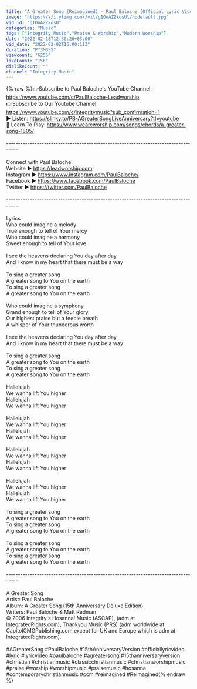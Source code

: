 ```yaml
---
title: "A Greater Song (Reimagined) - Paul Baloche [Official Lyric Video]"
image: "https:\/\/i.ytimg.com\/vi\/g1OoAZZkosU\/hqdefault.jpg"
vid_id: "g1OoAZZkosU"
categories: "Music"
tags: ["Integrity Music","Praise & Worship","Modern Worship"]
date: "2022-02-18T12:36:26+03:00"
vid_date: "2022-02-02T16:00:11Z"
duration: "PT3M35S"
viewcount: "6255"
likeCount: "156"
dislikeCount: ""
channel: "Integrity Music"
---
```

{% raw %}👉Subscribe to Paul Baloche's YouTube Channel: <a rel="nofollow" target="blank" href="https://www.youtube.com/c/PaulBaloche-Leadworship">https://www.youtube.com/c/PaulBaloche-Leadworship</a> <br />👉Subscribe to Our Youtube Channel: <a rel="nofollow" target="blank" href="https://www.youtube.com/c/integritymusic?sub_confirmation=1">https://www.youtube.com/c/integritymusic?sub_confirmation=1</a> <br /> ‎▶ Listen: <a rel="nofollow" target="blank" href="https://slinky.to/PB-AGreaterSongLiveAnniversary?tl=youtube">https://slinky.to/PB-AGreaterSongLiveAnniversary?tl=youtube</a><br />🎼 Learn To Play: <a rel="nofollow" target="blank" href="https://www.weareworship.com/songs/chords/a-greater-song-1805/">https://www.weareworship.com/songs/chords/a-greater-song-1805/</a> <br /><br />----------------------------------------­----------------------------------------­---<br /><br />Connect with Paul Baloche: <br />Website ► <a rel="nofollow" target="blank" href="https://leadworship.com">https://leadworship.com</a><br />Instagram ► <a rel="nofollow" target="blank" href="https://www.instagram.com/PaulBaloche/">https://www.instagram.com/PaulBaloche/</a> <br />Facebook ► <a rel="nofollow" target="blank" href="https://www.facebook.com/PaulBaloche">https://www.facebook.com/PaulBaloche</a><br />Twitter ► <a rel="nofollow" target="blank" href="https://twitter.com/PaulBaloche">https://twitter.com/PaulBaloche</a> <br /><br />----------------------------------------­----------------------------------------­---<br /><br />Lyrics <br />Who could imagine a melody<br />True enough to tell of Your mercy<br />Who could imagine a harmony<br />Sweet enough to tell of Your love<br /><br />I see the heavens declaring You day after day<br />And I know in my heart that there must be a way<br /><br />To sing a greater song<br />A greater song to You on the earth<br />To sing a greater song<br />A greater song to You on the earth<br /><br />Who could imagine a symphony<br />Grand enough to tell of Your glory<br />Our highest praise but a feeble breath<br />A whisper of Your thunderous worth<br /><br />I see the heavens declaring You day after day<br />And I know in my heart that there must be a way<br /><br />To sing a greater song<br />A greater song to You on the earth<br />To sing a greater song<br />A greater song to You on the earth<br /><br />Hallelujah<br />We wanna lift You higher<br />Hallelujah<br />We wanna lift You higher<br /><br />Hallelujah<br />We wanna lift You higher<br />Hallelujah<br />We wanna lift You higher<br /><br />Hallelujah<br />We wanna lift You higher<br />Hallelujah<br />We wanna lift You higher<br /><br />Hallelujah<br />We wanna lift You higher<br />Hallelujah<br />We wanna lift You higher<br /><br />To sing a greater song<br />A greater song to You on the earth<br />To sing a greater song<br />A greater song to You on the earth<br /><br />To sing a greater song<br />A greater song to You on the earth<br />To sing a greater song<br />A greater song to You on the earth<br /><br />----------------------------------------­----------------------------------------­---<br /><br />A Greater Song <br />Artist: Paul Baloche<br />Album: A Greater Song (15th Anniversary Deluxe Edition)<br />Writers: Paul Baloche &amp; Matt Redman<br />© 2006 Integrity's Hosanna! Music (ASCAP), (adm at IntegratedRights.com), Thankyou Music (PRS) (adm worldwide at CapitolCMGPublishing.com except for UK and Europe which is adm at IntegratedRights.com).<br /><br />#AGreaterSong #PaulBaloche #15thAnniversaryVersion #officiallyricvideo #lyric #lyricvideo #paulbaloche #agreatersong #15thanniversaryversion #christian #christianmusic #classicchristianmusic #christianworshipmusic #praise #worship #worshipmusic #praisemusic #hosanna #contemporarychristianmusic #ccm #reimagined #Reimagined{% endraw %}
